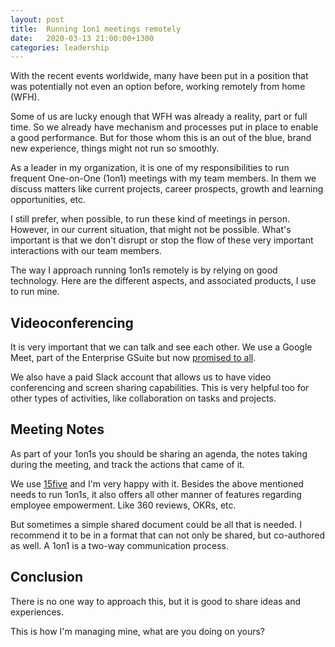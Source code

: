```yaml
---
layout: post
title:  Running 1on1 meetings remotely
date:   2020-03-13 21:00:00+1300
categories: leadership
---
```


With the recent events worldwide, many have been put in a position that was potentially not even an option before, working remotely from home (WFH).

Some of us are lucky enough that WFH was already a reality, part or full time. So we already have mechanism and processes put in place to enable a good performance. But for those whom this is an out of the blue, brand new experience, things might not run so smoothly.

As a leader in my organization, it is one of my responsibilities to run frequent One-on-One (1on1) meetings with my team members. In them we discuss matters like current projects, career prospects, growth and learning opportunities, etc.

I still prefer, when possible, to run these kind of meetings in person. However, in our current situation, that might not be possible. What's important is that we don't disrupt or stop the flow of these very important interactions with our team members.

The way I approach running 1on1s remotely is by relying on good technology. Here are the different aspects, and associated products, I use to run mine.

## Videoconferencing

It is very important that we can talk and see each other. We use a Google Meet, part of the Enterprise GSuite but now [promised to all](https://cloud.google.com/blog/products/g-suite/helping-businesses-and-schools-stay-connected-in-response-to-coronavirus).

We also have a paid Slack account that allows us to have video conferencing and screen sharing capabilities. This is very helpful too for other types of activities, like collaboration on tasks and projects.

## Meeting Notes

As part of your 1on1s you should be sharing an agenda, the notes taking during the meeting, and track the actions that came of it.

We use [15five](https://www.15five.com) and I'm very happy with it. Besides the above mentioned needs to run 1on1s, it also offers all other manner of features regarding employee empowerment. Like 360 reviews, OKRs, etc.

But sometimes a simple shared document could be all that is needed. I recommend it to be in a format that can not only be shared, but co-authored as well. A 1on1 is a two-way communication process.

## Conclusion

There is no one way to approach this, but it is good to share ideas and experiences.

This is how I'm managing mine, what are you doing on yours?
